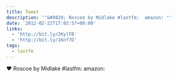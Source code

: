 ```yaml
---
title: Tweet
description: '"&#9829; Roscoe by Midlake #lastfm:  amazon: "'
date: '2012-02-22T17:02:57+00:00'
links:
  - 'http://bit.ly/2KylFB'
  - 'http://bit.ly/16nf7D'
tags:
  - lastfm
---
```

&#9829; Roscoe by Midlake #lastfm:  amazon: 

